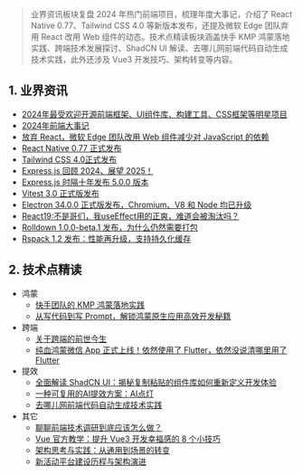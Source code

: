 >  业界资讯板块复盘 2024 年热门前端项目，梳理年度大事记，介绍了 React Native 0.77、Tailwind CSS 4.0 等新版本发布，还提及微软 Edge 团队弃用 React 改用 Web 组件的动态。技术点精读板块涵盖快手 KMP 鸿蒙落地实践、跨端技术发展探讨、ShadCN UI 解读、去哪儿网前端代码自动生成技术实践，此外还涉及 Vue3 开发技巧、架构转变等内容。

## 1. 业界资讯

- [2024年最受欢迎开源前端框架、UI组件库、构建工具、CSS框架等明星项目](https://mp.weixin.qq.com/s/k6z4UMVyQio1WlmxM6Bdrw)
- [2024年前端大事记](https://mp.weixin.qq.com/s/yMNZK1xYabhAuQq_d3z1wA)
- [放弃 React，微软 Edge 团队改用 Web 组件减少对 JavaScript 的依赖](https://mp.weixin.qq.com/s/a6dB5t1JI-UG-y_skipTjw)
- [React Native 0.77 正式发布](https://mp.weixin.qq.com/s/Dxsp6f38vRBQeXcfxyyuKg)
- [Tailwind CSS 4.0正式发布](https://mp.weixin.qq.com/s/9jtxNP5Pqtz6t5aQgYmA5g)
- [Express.js 回顾 2024、展望 2025！](https://expressjs.com/2025/01/09/rewind-2024-triumphs-and-2025-vision.html)
- [Express.js 时隔十年发布 5.0.0 版本](https://mp.weixin.qq.com/s/2_5PqeMV_Pe5GeLzJbOPwA)
- [Vitest 3.0 正式版发布](https://vitest.dev/blog/vitest-3)
- [Electron 34.0.0 正式版发布，Chromium、V8 和 Node 均已升级](https://www.electronjs.org/blog/electron-34-0)
- [React19:不是哥们，我useEffect用的正爽，难道会被淘汰吗？](https://mp.weixin.qq.com/s/07epTbMheYDbkQijIe6huQ)
- [Rolldown 1.0.0-beta.1 发布，为什么仍然需要打包](https://mp.weixin.qq.com/s/iX-lZvSL9OBXPwKWRCC1zw)
- [Rspack 1.2 发布：性能再升级，支持持久化缓存](https://mp.weixin.qq.com/s/u1vTrzmy__HpOQ-MZ97lRw)

## 2. 技术点精读

- 鸿蒙
    - [快手团队的 KMP 鸿蒙落地实践](https://www.bilibili.com/video/BV1ntcJeJEYd/?buvid=XX9F3FF9647729B7BF27BC0C93831C49C2F03&from_spmid=tm.recommend.0.0&is_story_h5=false&mid=XVNcNv43DGECh1VDFebybA%3D%3D&p=1&plat_id=116&share_from=ugc&share_medium=android&share_plat=android&share_session_id=542d2ad3-fcb4-4509-b23e-dfab2f13ae02&share_source=COPY&share_tag=s_i&spmid=united.player-video-detail.0.0&timestamp=1736619228&unique_k=dah2nuo&up_id=1794701140)
    - [从写代码到写 Prompt，解锁鸿蒙原生应用高效开发秘籍](https://mp.weixin.qq.com/s/ijtTrABxUq63X3Z1iYGiOg)
- 跨端
    - [关于跨端的前世今生](https://mp.weixin.qq.com/s/Zcm4bQkgYZjvEiNsLOqeqA)
    - [纯血鸿蒙微信 App 正式上线！依然使用了 Flutter，依然没说清哪里用了Flutter](https://mp.weixin.qq.com/s/fYKwG6YTVO6fp-cZOsY79g)
- 提效
    - [全面解读 ShadCN UI：揭秘复制粘贴的组件库如何重新定义开发体验](https://mp.weixin.qq.com/s?__biz=MzUxNzk1MjQ0Ng==&mid=2247525135&idx=2&sn=1ce657a9acc7f39d7f292ecb5fa91b2b&chksm=f99265decee5ecc8dc4a86bcfa10f7c7d1e454ea0012fdc845cafef46bcdfb41419d894b95ad&version=4.1.30.99529&platform=mac&nwr_flag=1#wechat_redirect)
    - [一种可复用的AI提效方案：AI点灯](https://mp.weixin.qq.com/s/uJBNWo8TWLW-heyzeSXUYw)
    - [去哪儿网前端代码自动生成技术实践](https://mp.weixin.qq.com/s/V5r_jft4oTjG2txc38lA-A)
- 其它
    - [聊聊前端技术调研到底应该怎么做？](https://mp.weixin.qq.com/s/dUyJl1j-_Jzjj4y-MRf9Gg)
    - [Vue 官方教学：提升 Vue3 开发幸福感的 8 个小技巧](https://mp.weixin.qq.com/s/uIXE7JywLDxp1f_GJ5u_fw)
    - [架构思考与实践：从通用到场景的转变](https://mp.weixin.qq.com/s/tX6OIG2q0Y0TGsgfgClL7g)
    - [新活动平台建设历程与架构演进](https://mp.weixin.qq.com/s/OC6OswekIXqJyXeqP80ZRw)

